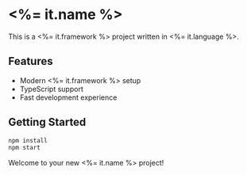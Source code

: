 # <%= it.name %>

This is a <%= it.framework %> project written in <%= it.language %>.

## Features

- Modern <%= it.framework %> setup
- TypeScript support
- Fast development experience

## Getting Started

```bash
npm install
npm start
```

Welcome to your new <%= it.name %> project!
